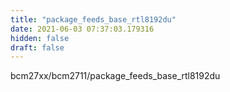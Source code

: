 ```yaml
---
title: "package_feeds_base_rtl8192du"
date: 2021-06-03 07:37:03.179316
hidden: false
draft: false
---
```


bcm27xx/bcm2711/package_feeds_base_rtl8192du

